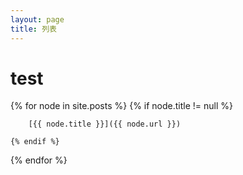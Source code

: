 ```yaml
---
layout: page
title: 列表
---
```

# test

{% for node in site.posts %}
    {% if node.title != null %}

        [{{ node.title }}]({{ node.url }})

    {% endif %}
{% endfor %}